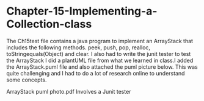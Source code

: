 # Chapter-15-Implementing-a-Collection-class
The Ch15test file contains a java program to implement an ArrayStack that includes the following methods.
peek, push, pop, realloc, toStringequals(Object) and clear.
I also had to write the junit tester to test the ArrayStack
I did a plantUML file from what we learned in class.I added the ArrayStack.puml file and also attached the puml picture below.
This was quite challenging and I had to do a lot of research online to understand some concepts.

ArrayStack puml photo.pdf
Involves a Junit tester

